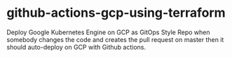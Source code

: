 # github-actions-gcp-using-terraform

Deploy Google Kubernetes Engine on GCP as GitOps Style Repo 
when somebody changes the code and creates the pull request on master
then it should auto-deploy on GCP with Github actions.
